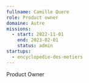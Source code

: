 ```yaml
---
fullname: Camille Quere
role: Product owner
domaine: Autre
missions:
  - start: 2022-11-01
    end: 2023-02-01
    status: admin
startups:
  - encyclopedie-des-metiers
---
```


Product Owner
